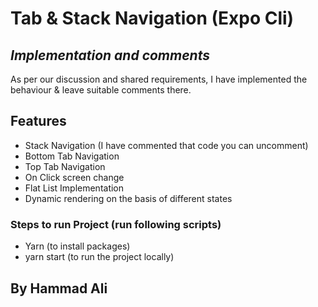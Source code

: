 # Tab & Stack Navigation (Expo Cli)
## _Implementation and comments_


As per our discussion and shared requirements, I have implemented the behaviour & leave suitable comments there.
## Features
- Stack Navigation (I have commented that code you can uncomment)
- Bottom Tab Navigation
- Top Tab Navigation
- On Click screen change
- Flat List Implementation 
- Dynamic rendering on the basis of different states

### Steps to run Project (run following scripts)
- Yarn (to install packages)
- yarn start (to run the project locally)
## By Hammad Ali
